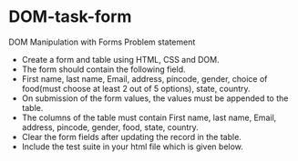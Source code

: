 # DOM-task-form
DOM Manipulation with Forms
Problem statement
* Create a form and table using HTML, CSS and DOM.
* The form should contain the following field.
* First name, last name, Email, address, pincode, gender, choice of food(must choose at least 2 out of 5 options), state, country.
* On submission of the form values, the values must be appended to the table.
* The columns of the table must contain First name, last name, Email, address, pincode, gender, food, state, country.
* Clear the form fields after updating the record in the table.
* Include the test suite in your html file which is given below.

